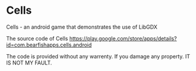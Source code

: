 # Cells
Cells - an android game that demonstrates the use of LibGDX

The source code of Cells 
https://play.google.com/store/apps/details?id=com.bearfishapps.cells.android

The code is provided without any warrenty. If you damage any property. IT IS NOT MY FAULT. 
